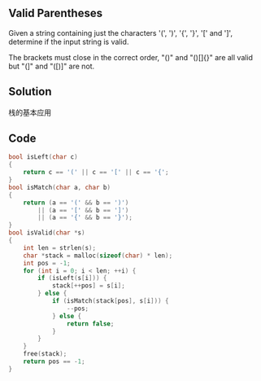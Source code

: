 ## Valid Parentheses

Given a string containing just the characters '(', ')', '{', '}', '[' and ']', determine if the input string is valid.

The brackets must close in the correct order, "()" and "()[]{}" are all valid but "(]" and "([)]" are not.

## Solution

栈的基本应用

## Code
```c
bool isLeft(char c)
{
	return c == '(' || c == '[' || c == '{';
}
bool isMatch(char a, char b)
{
	return (a == '(' && b == ')')
		|| (a == '[' && b == ']')
		|| (a == '{' && b == '}');
}
bool isValid(char *s)
{
	int len = strlen(s);
	char *stack = malloc(sizeof(char) * len);
	int pos = -1;
	for (int i = 0; i < len; ++i) {
		if (isLeft(s[i])) {
			stack[++pos] = s[i];
		} else {
			if (isMatch(stack[pos], s[i])) {
				--pos;
			} else {
				return false;
			}
		}
	}
	free(stack);
	return pos == -1;
}
```
